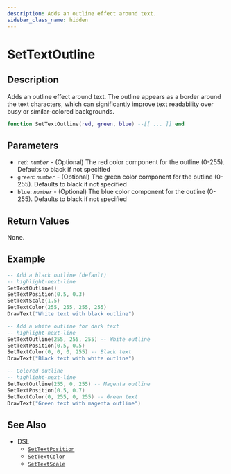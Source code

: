 ```yaml
---
description: Adds an outline effect around text.
sidebar_class_name: hidden
---
```


# SetTextOutline

## Description

Adds an outline effect around text. The outline appears as a border around the text characters, which can significantly improve text readability over busy or similar-colored backgrounds.

```lua
function SetTextOutline(red, green, blue) --[[ ... ]] end
```

## Parameters

- `red`: _`number`_ - (Optional) The red color component for the outline (0-255). Defaults to black if not specified
- `green`: _`number`_ - (Optional) The green color component for the outline (0-255). Defaults to black if not specified
- `blue`: _`number`_ - (Optional) The blue color component for the outline (0-255). Defaults to black if not specified

## Return Values

None.

## Example

```lua
-- Add a black outline (default)
-- highlight-next-line
SetTextOutline()
SetTextPosition(0.5, 0.3)
SetTextScale(1.5)
SetTextColor(255, 255, 255, 255)
DrawText("White text with black outline")

-- Add a white outline for dark text
-- highlight-next-line
SetTextOutline(255, 255, 255) -- White outline
SetTextPosition(0.5, 0.5)
SetTextColor(0, 0, 0, 255) -- Black text
DrawText("Black text with white outline")

-- Colored outline
-- highlight-next-line
SetTextOutline(255, 0, 255) -- Magenta outline
SetTextPosition(0.5, 0.7)
SetTextColor(0, 255, 0, 255) -- Green text
DrawText("Green text with magenta outline")
```

## See Also

- DSL
  - [`SetTextPosition`](./SetTextPosition)
  - [`SetTextColor`](./SetTextColor)
  - [`SetTextScale`](./SetTextScale)
